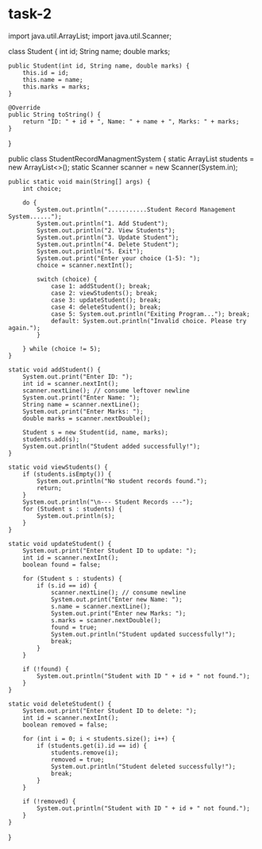# task-2
import java.util.ArrayList;
import java.util.Scanner;

class Student {
    int id;
    String name;
    double marks;

    public Student(int id, String name, double marks) {
        this.id = id;
        this.name = name;
        this.marks = marks;
    }

    @Override
    public String toString() {
        return "ID: " + id + ", Name: " + name + ", Marks: " + marks;
    }
}

public class StudentRecordManagmentSystem {
    static ArrayList<Student> students = new ArrayList<>();
    static Scanner scanner = new Scanner(System.in);

    public static void main(String[] args) {
        int choice;

        do {
            System.out.println("...........Student Record Management System......");
            System.out.println("1. Add Student");
            System.out.println("2. View Students");
            System.out.println("3. Update Student");
            System.out.println("4. Delete Student");
            System.out.println("5. Exit");
            System.out.print("Enter your choice (1-5): ");
            choice = scanner.nextInt();

            switch (choice) {
                case 1: addStudent(); break;
                case 2: viewStudents(); break;
                case 3: updateStudent(); break;
                case 4: deleteStudent(); break;
                case 5: System.out.println("Exiting Program..."); break;
                default: System.out.println("Invalid choice. Please try again.");
            }

        } while (choice != 5);
    }

    static void addStudent() {
        System.out.print("Enter ID: ");
        int id = scanner.nextInt();
        scanner.nextLine(); // consume leftover newline
        System.out.print("Enter Name: ");
        String name = scanner.nextLine();
        System.out.print("Enter Marks: ");
        double marks = scanner.nextDouble();

        Student s = new Student(id, name, marks);
        students.add(s);
        System.out.println("Student added successfully!");
    }

    static void viewStudents() {
        if (students.isEmpty()) {
            System.out.println("No student records found.");
            return;
        }
        System.out.println("\n--- Student Records ---");
        for (Student s : students) {
            System.out.println(s);
        }
    }

    static void updateStudent() {
        System.out.print("Enter Student ID to update: ");
        int id = scanner.nextInt();
        boolean found = false;

        for (Student s : students) {
            if (s.id == id) {
                scanner.nextLine(); // consume newline
                System.out.print("Enter new Name: ");
                s.name = scanner.nextLine();
                System.out.print("Enter new Marks: ");
                s.marks = scanner.nextDouble();
                found = true;
                System.out.println("Student updated successfully!");
                break;
            }
        }

        if (!found) {
            System.out.println("Student with ID " + id + " not found.");
        }
    }

    static void deleteStudent() {
        System.out.print("Enter Student ID to delete: ");
        int id = scanner.nextInt();
        boolean removed = false;

        for (int i = 0; i < students.size(); i++) {
            if (students.get(i).id == id) {
                students.remove(i);
                removed = true;
                System.out.println("Student deleted successfully!");
                break;
            }
        }

        if (!removed) {
            System.out.println("Student with ID " + id + " not found.");
        }
    }
}
